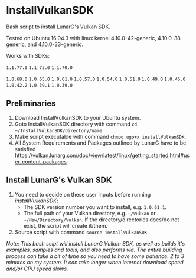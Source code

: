 # InstallVulkanSDK
Bash script to install LunarG's Vulkan SDK.

Tested on Ubuntu 16.04.3 with linux kernel 4.10.0-42-generic, 4.10.0-38-generic, and 4.10.0-33-generic.

Works with SDKs:
  
  `1.1.77.0`  `1.1.73.0`  `1.1.70.0`
  
  `1.0.68.0`  `1.0.65.0`  `1.0.61.0`  `1.0.57.0`  `1.0.54.0`  `1.0.51.0`  `1.0.49.0`   `1.0.46.0`   `1.0.42.2`   `1.0.39.1`   `1.0.39.0`               
  

## Preliminaries
1. Download InstallVulkanSDK to your Ubuntu system.
2. Goto InstallVulkanSDK directory with command `cd ~/InstallVulkanSDK/directory/name`.
3. Make script executable with command `chmod ugo+x installVulkanSDK`.
4. All System Requirements and Packages outlined by LunarG have to be satisfied https://vulkan.lunarg.com/doc/view/latest/linux/getting_started.html#user-content-packages

## Install LunarG's Vulkan SDK
1. You need to decide on these user inputs before running *installVulkanSDK*: 
   - The SDK version number you want to install, e.g. `1.0.61.1`.
   - The full path of your Vulkan directory, e.g. `~/Vulkan` or `~/New/Directory/Vulkan`. 
     If the directory/directories does/do not exist, the script will create it/them.
2. Source script with command `source installVulkanSDK`.

_Note: This bash scipt will install LunarG Vulkan SDK, as well as builds it's examples, samples and tools, and also performs via. 
      The entire building process can take a bit of time so you need to have some patience. 2 to 3 minutes on my system. 
      It can take longer when internet download speed and/or CPU speed slows._
